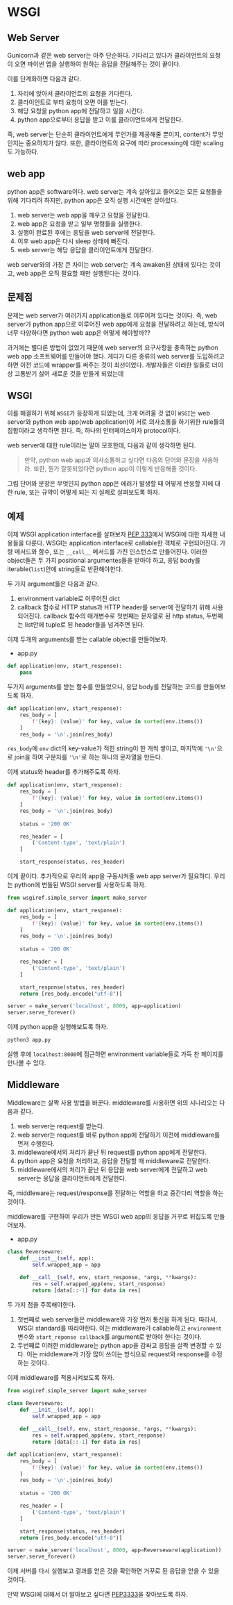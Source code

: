 # WSGI

## Web Server
Gunicorn과 같은 web server는 아주 단순하다. 기다리고 있다가 클라이언트의 요청이 오면 파이썬 앱을 실행하여 원하는 응답을 전달해주는 것이 끝이다.

이를 단계화하면 다음과 같다.

1. 자리에 앉아서 클라이언트의 요청을 기다린다.
2. 클라이언트로 부터 요청이 오면 이를 받는다.
3. 해당 요청을 python app에 전달하고 일을 시킨다.
4. python app으로부터 응답을 받고 이를 클라이언트에게 전달한다.

즉, web server는 단순히 클라이언트에게 무언가를 제공해줄 뿐이지, content가 무엇인지는 중요하지가 않다. 또한, 클라이언트의 요구에 따라 processing에 대한 scaling도 가능하다.

## web app
python app은 software이다. web server는 계속 살아있고 들어오는 모든 요청들을 위해 기다리려 하지만, python app은 오직 실행 시간에만 살아있다.

1. web server는 web app을 깨우고 요청을 전달한다.
2. web app은 요청을 받고 일부 명령들을 실행한다.
3. 실행이 완료된 후에는 응답을 web server에 전달한다.
4. 이후 web app은 다시 sleep 상태에 빠진다.
5. web server는 해당 응답을 클라이언트에게 전달한다.

web server와의 가장 큰 차이는 web server는 계속 awaken된 상태에 있다는 것이고, web app은 오직 필요할 때만 실행된다는 것이다.

## 문제점
문제는 web server가 여러가지 application들로 이루어져 있다는 것이다. 즉, web server가 python app으로 이루어진 web app에게 요청을 전달하려고 하는데, 방식이 너무 다양하다면 python web app은 어떻게 해야할까??

과거에는 별다른 방법이 없었기 때문에 web server의 요구사항을 충족하는 python web app 소프트웨어를 만들어야 했다. 게다가 다른 종류의 web server를 도입하려고 하면 이전 코드에 wrapper를 써주는 것이 최선이었다. 개발자들은 이러한 일들로 더이상 고통받기 싫어 새로운 것을 만들게 되었는데

## WSGI
이를 해결하기 위해 `WSGI`가 등장하게 되었는데, 크게 어려울 것 없이 `WSGI`는 web server와 python web app(web application)이 서로 의사소통을 하기위한 rule들의 집합이라고 생각하면 된다. 즉, 하나의 인터페이스이자 protocol이다.

web server에 대한 rule이라는 말이 모호한데, 다음과 같이 생각하면 된다.

> 만약, python web app과 의사소통하고 싶다면 다음의 단어와 문장을 사용하라. 또한, 뭔가 잘못되었다면 python app이 이렇게 반응해줄 것이다.

그럼 단어와 문장은 무엇인지 python app은 에러가 발생할 때 어떻게 반응할 지에 대한 rule, 또는 규약이 어떻게 되는 지 실제로 살펴보도록 하자.

## 예제
이제 WSGI application interface를 살펴보자 [PEP 333](https://peps.python.org/pep-0333/#the-application-framework-side)에서 WSGI에 대한 자세한 내용들을 다룬다. WSGI는 application interface로 callable한 객체로 구현되어진다. 가령 메서드와 함수, 또는 `__call__` 메서드를 가진 인스턴스로 만들어진다. 이러한 object들은 두 가지 positional argumentes들을 받아야 하고, 응답 body를 iterable(`list`)안에 string들로 반환해야한다.

두 가지 argument들은 다음과 같다.

1. environment variable로 이루어진 dict
2. callback 함수로 HTTP status과 HTTP header를 server에 전달하기 위해 사용되어진다. callback 함수의 매개변수로 첫번째는 문자열로 된 http status, 두번째는 list안에 tuple로 된 header들을 넘겨주면 된다.

이제 두개의 arguments를 받는 callable object를 만들어보자.
- app.py
```py
def application(env, start_response):
    pass
```
두가지 arguments를 받는 함수를 만들었으니, 응답 body를 전달하는 코드를 만들어보도록 하자.

```py
def application(env, start_response):
    res_body = [
        f'{key}: {value}' for key, value in sorted(env.items())
    ]
    res_body = '\n'.join(res_body)
```
`res_body`에 `env` dict의 key-value가 적힌 string이 한 개씩 쌓이고, 마지막에 `'\n'`으로 join을 하여 구분자를 `'\n'`로 하는 하나의 문자열을 만든다.

이제 status와 header를 추가해주도록 하자.

```py
def application(env, start_response):
    res_body = [
        f'{key}: {value}' for key, value in sorted(env.items())
    ]
    res_body = '\n'.join(res_body)
    
    status = '200 OK'

    res_header = [
        ('Content-type', 'text/plain')
    ]

    start_response(status, res_header)
```
이게 끝이다. 추가적으로 우리의 app을 구동시켜줄 web app server가 필요하디. 우리는 python에 번들된 WSGI server를 사용하도록 하자.

```py
from wsgiref.simple_server import make_server

def application(env, start_response):
    res_body = [
        f'{key}: {value}' for key, value in sorted(env.items())
    ]
    res_body = '\n'.join(res_body)
    
    status = '200 OK'

    res_header = [
        ('Content-type', 'text/plain')
    ]

    start_response(status, res_header)
    return [res_body.encode("utf-8")]

server = make_server('localhost', 8000, app=application)
server.serve_forever()
```
이제 python app을 실행해보도록 하자.

```py
python3 app.py
```
실행 후에 `localhost:8000`에 접근하면 environment variable들로 가득 찬 페이지를 만나볼 수 있다.

## Middleware
Middleware는 살짝 사용 방법을 바꾼다. middleware를 사용하면 위의 시나리오는 다음과 같다.

1. web server는 request를 받는다.
2. web server는 request를 바로 python app에 전달하기 이전에 middleware를 먼저 수행한다.
3. middleware에서의 처리가 끝난 뒤 request를 python app에게 전달한다.
4. python app은 요청을 처리하고, 응답을 전달할 때 middleware로 전달한다.
5. middleware에서의 처리가 끝난 뒤 응답을 web server에게 전달하고 web server는 응답을 클라이언트에게 전달한다.

즉, middleware는 request/response를 전달하는 역할을 하고 중간다리 역할을 하는 것이다. 

middleware를 구현하여 우리가 만든 WSGI web app의 응답을 거꾸로 뒤집도록 만들어보자.

- app.py
```py
class Reverseware:
    def __init__(self, app):
        self.wrapped_app = app
    
    def __call__(self, env, start_response, *args, **kwargs):
        res = self.wrapped_app(env, start_response)
        return [data[::-1] for data in res]
```
두 가지 점을 주목해야한다.

1. 첫번째로 web server들은 middleware와 가장 먼저 통신을 하게 된다. 따라서, WSGI standard를 따라야한다. 이는 middleware가 callable하고 `environment` 변수와 `start_reponse callback`를 argument로 받아야 한다는 것이다.
2. 두번째로 이러한 middleware는 python app을 감싸고 응답을 살짝 변경할 수 있다. 이는 middleware가 가장 많이 쓰이는 방식으로 request와 response를 수정하는 것이다. 

이제 middleware를 적용시켜보도록 하자.
```py
from wsgiref.simple_server import make_server

class Reverseware:
    def __init__(self, app):
        self.wrapped_app = app
    
    def __call__(self, env, start_response, *args, **kwargs):
        res = self.wrapped_app(env, start_response)
        return [data[::-1] for data in res]

def application(env, start_response):
    res_body = [
        f'{key}: {value}' for key, value in sorted(env.items())
    ]
    res_body = '\n'.join(res_body)
    
    status = '200 OK'

    res_header = [
        ('Content-type', 'text/plain')
    ]

    start_response(status, res_header)
    return [res_body.encode("utf-8")]

server = make_server('localhost', 8000, app=Reverseware(application))
server.serve_forever()
```
이제 서버를 다시 실행보고 결과를 얻은 것을 확인하면 거꾸로 된 응답을 얻을 수 있을 것이다.

만약 WSGI에 대해서 더 알아보고 싶다면 [PEP3333](https://peps.python.org/pep-3333/)을 찾아보도록 하자.